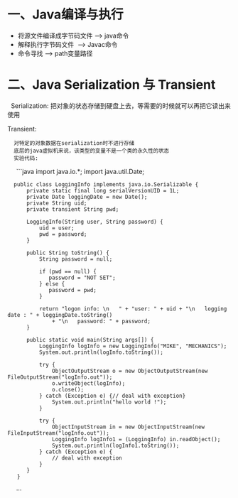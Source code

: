 # 一、Java编译与执行

  * 将源文件编译成字节码文件 --> java命令
  * 解释执行字节码文件  --> Javac命令
  * 命令寻找  --> path变量路径

# 二、Java Serialization 与 Transient

   Serialization:
      把对象的状态存储到硬盘上去，等需要的时候就可以再把它读出来使用
      
   Transient:
   
      对特定的对象数据在serialization时不进行存储
      底层的java虚拟机来说，该类型的变量不是一个类的永久性的状态
      实验代码:
      
      ```java
      import java.io.*;
      import java.util.Date;
      
      public class LoggingInfo implements java.io.Serializable {
          private static final long serialVersionUID = 1L;
          private Date loggingDate = new Date();
          private String uid;
          private transient String pwd;

          LoggingInfo(String user, String password) {
              uid = user;
              pwd = password;
          }

          public String toString() {
              String password = null;

              if (pwd == null) {
                 password = "NOT SET";
              } else {
                 password = pwd;
              }

              return "logon info: \n   " + "user: " + uid + "\n   logging date : " + loggingDate.toString()
                  + "\n   password: " + password;
          }

          public static void main(String args[]) {
              LoggingInfo logInfo = new LoggingInfo("MIKE", "MECHANICS");
              System.out.println(logInfo.toString());

              try {
                  ObjectOutputStream o = new ObjectOutputStream(new FileOutputStream("logInfo.out"));
                  o.writeObject(logInfo);
                  o.close();
              } catch (Exception e) {// deal with exception}
                  System.out.println("hello world !");
              }

              try {
                  ObjectInputStream in = new ObjectInputStream(new FileInputStream("logInfo.out"));
                  LoggingInfo logInfo1 = (LoggingInfo) in.readObject();
                  System.out.println(logInfo1.toString());
              } catch (Exception e) {
                  // deal with exception
              }
          }
       }
      ···
